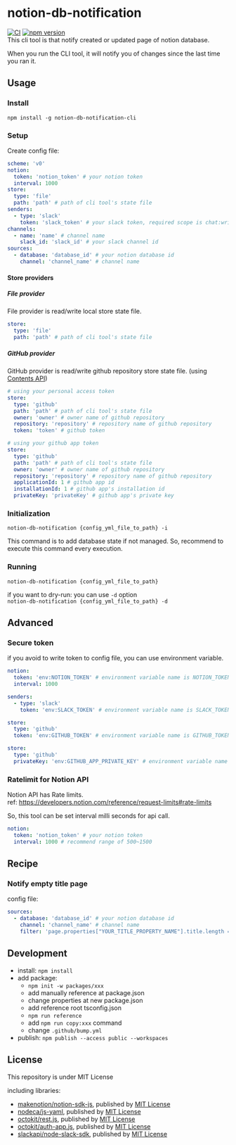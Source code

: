 # notion-db-notification
[![CI](https://github.com/MeilCli/notion-db-notification/actions/workflows/ci.yml/badge.svg)](https://github.com/MeilCli/notion-db-notification/actions/workflows/ci.yml) [![npm version](https://badge.fury.io/js/notion-db-notification-cli.svg)](https://badge.fury.io/js/notion-db-notification-cli)  
This cli tool is that notify created or updated page of notion database. 

When you run the CLI tool, it will notify you of changes since the last time you ran it.

## Usage
### Install
`npm install -g notion-db-notification-cli`

### Setup
Create config file:
```yml
scheme: 'v0'
notion:
  token: 'notion_token' # your notion token
  interval: 1000
store:
  type: 'file'
  path: 'path' # path of cli tool's state file
senders:
  - type: 'slack'
    token: 'slack_token' # your slack token, required scope is chat:write
channels:
  - name: 'name' # channel name
    slack_id: 'slack_id' # your slack channel id
sources:
  - database: 'database_id' # your notion database id
    channel: 'channel_name' # channel name
```

#### Store providers
##### File provider
File provider is read/write local store state file.
```yml
store:
  type: 'file'
  path: 'path' # path of cli tool's state file
```
##### GitHub provider
GitHub provider is read/write github repository store state file.
(using [Contents API](https://docs.github.com/en/rest/reference/repos#contents))

```yml
# using your personal access token
store:
  type: 'github'
  path: 'path' # path of cli tool's state file
  owner: 'owner' # owner name of github repository
  repository: 'repository' # repository name of github repository
  token: 'token' # github token
```
```yml
# using your github app token
store:
  type: 'github'
  path: 'path' # path of cli tool's state file
  owner: 'owner' # owner name of github repository
  repository: 'repository' # repository name of github repository
  applicationId: 1 # github app id
  installationId: 1 # github app's installation id
  privateKey: 'privateKey' # github app's private key
```

### Initialization
`notion-db-notification {config_yml_file_to_path} -i`

This command is to add database state if not managed. So, recommend to execute this command every execution.

### Running
`notion-db-notification {config_yml_file_to_path}`

if you want to dry-run: you can use `-d` option  
`notion-db-notification {config_yml_file_to_path} -d`

## Advanced
### Secure token
if you avoid to write token to config file, you can use environment variable.
```yml
notion:
  token: 'env:NOTION_TOKEN' # environment variable name is NOTION_TOKEN
  interval: 1000
```
```yml
senders:
  - type: 'slack'
    token: 'env:SLACK_TOKEN' # environment variable name is SLACK_TOKEN
```
```yml
store:
  type: 'github'
  token: 'env:GITHUB_TOKEN' # environment variable name is GITHUB_TOKEN
```
```yml
store:
  type: 'github'
  privateKey: 'env:GITHUB_APP_PRIVATE_KEY' # environment variable name is GITHUB_APP_PRIVATE_KEY
```

### Ratelimit for Notion API
Notion API has Rate limits.  
ref: https://developers.notion.com/reference/request-limits#rate-limits

So, this tool can be set interval milli seconds for api call.
```yml
notion:
  token: 'notion_token' # your notion token
  interval: 1000 # recommend range of 500~1500
```

## Recipe
### Notify empty title page
config file:
```yml
sources:
  - database: 'database_id' # your notion database id
    channel: 'channel_name' # channel name
    filter: 'page.properties["YOUR_TITLE_PROPERTY_NAME"].title.length == 0' # replace YOUR_TITLE_PROPERTY_NAME
```

## Development
- install: `npm install`
- add package: 
  - `npm init -w packages/xxx`
  - add manually reference at package.json 
  - change properties at new package.json
  - add reference root tsconfig.json
  - `npm run reference`
  - add `npm run copy:xxx` command
  - change `.github/bump.yml`
- publish: `npm publish --access public --workspaces`

## License
This repository is under MIT License

including libraries:
- [makenotion/notion-sdk-js](https://github.com/makenotion/notion-sdk-js), published by [MIT License](https://github.com/makenotion/notion-sdk-js/blob/main/LICENSE)
- [nodeca/js-yaml](https://github.com/nodeca/js-yaml), published by [MIT License](https://github.com/nodeca/js-yaml/blob/master/LICENSE)
- [octokit/rest.js](https://github.com/octokit/rest.js), published by [MIT License](https://github.com/octokit/rest.js/blob/master/LICENSE)
- [octokit/auth-app.js](https://github.com/octokit/auth-app.js), published by [MIT License](https://github.com/octokit/auth-app.js/blob/master/LICENSE)
- [slackapi/node-slack-sdk](https://github.com/slackapi/node-slack-sdk), published by [MIT License](https://github.com/slackapi/node-slack-sdk/blob/main/LICENSE)